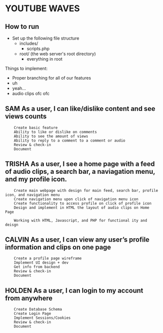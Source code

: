 # YOUTUBE WAVES

## How to run
-   Set up the following file structure
    - includes/
        - scripts.php
    - root/ (the web server's root directory)
        - everything in root



Things to implement:
- Proper branching for all of our features
- uh
- yeah...
- audio clips ofc ofc

## SAM		As a user, I can like/dislike content and see views counts 
		Create basic feature 
		Ability to like or dislike on comments 
		Ability to see the amount of views 
		Ability to reply to a comment to a comment or audio 
		Review & check-in
		Document
## TRISHA	As a user, I see a home page with a feed of audio clips, a search bar, a naviagation menu, and my profile icon.	
		Create main webpage with design for main feed, search bar, profile icon, and navigation menu
        Create navigation menu upon click of navigation menu icon
        Create functionality to access profile on click of profile icon
        Design and implement in HTML the layout of audio clips on Home Page

        Working with HTML, Javascript, and PHP for functional ity and deisgn
## CALVIN	As a user, I can view any user’s profile information and clips on one page	
		Create a profile page wireframe
		Implement UI design + dev
		Get info from backend
		Review & check-in
		Document
## HOLDEN	As a user, I can login to my account from anywhere	
		Create Database Schema
		Create Login Page
		Implement Sessions/Cookies
		Review & check-in
		Document
